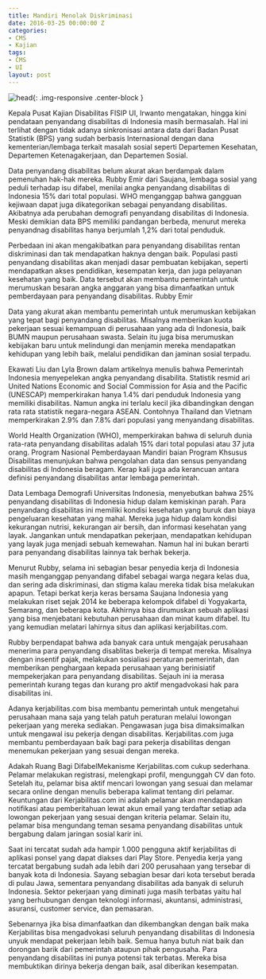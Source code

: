 ```yaml
---
title: Mandiri Menolak Diskriminasi
date: 2016-03-25 00:00:00 Z
categories:
- CMS
- Kajian
tags:
- CMS
- UI
layout: post
---
```


![head](ciptamedia/static/img/blog/header_1.png){: .img-responsive .center-block }

Kepala Pusat Kajian Disabilitas FISIP UI, Irwanto mengatakan, hingga kini pendataan penyandang disabilitas di Indonesia masih bermasalah. Hal ini terlihat dengan tidak adanya sinkronisasi antara data dari Badan Pusat Statistik (BPS) yang sudah berbasis Internasional dengan dana kementerian/lembaga terkait masalah sosial seperti Departemen Kesehatan, Departemen Ketenagakerjaan, dan Departemen Sosial.

Data penyandang disabilitas belum akurat akan berdampak dalam pemenuhan hak-hak mereka. Rubby Emir dari Saujana, lembaga sosial yang peduli terhadap isu difabel, menilai angka penyandang disabilitas di Indonesia 15% dari total populasi. WHO menganggap bahwa gangguan kejiwaan dapat juga dikategorikan sebagai penyandang disabilitas. Akibatnya ada perubahan demografi penyandang disabilitas di Indonesia. Meski demikian data BPS memiliki pandangan berbeda, menurut mereka penyandnag disabilitas hanya berjumlah 1,2% dari total penduduk.

Perbedaan ini akan mengakibatkan para penyandang disabilitas rentan diskriminasi dan tak mendapatkan haknya dengan baik. Populasi pasti penyandang disabilitas akan menjadi dasar pembuatan kebijakan, seperti mendapatkan akses pendidikan, kesempatan kerja, dan juga pelayanan kesehatan yang baik. Data tersebut akan membantu pemerintah untuk merumuskan besaran angka anggaran yang bisa dimanfaatkan untuk pemberdayaan para penyandang disabilitas.
Rubby Emir

Data yang akurat akan membantu pemerintah untuk merumuskan kebijakan yang tepat bagi penyandang disabilitas. Misalnya memberikan kuota pekerjaan sesuai kemampuan di perusahaan yang ada di Indonesia, baik BUMN maupun perusahaan swasta. Selain itu juga bisa merumuskan kebijakan baru untuk melindungi dan menjamin mereka mendapatkan kehidupan yang lebih baik, melalui pendidikan dan jaminan sosial terpadu.

Ekawati Liu dan Lyla Brown dalam artikelnya menulis bahwa Pemerintah Indonesia menyepelekan angka penyandang disabilita. Statistik resmid ari United Nations Economic and Social Commission for Asia and the Pacific (UNESCAP) memperkirakan hanya 1.4% dari penduduk Indonesia yang memiliki disabilitas. Namun angka ini terlalu kecil jika dibandingkan dengan rata rata statistik negara-negara ASEAN. Contohnya Thailand dan Vietnam memperkirakan 2.9% dan 7.8% dari populasi yang menyandang disabilitas.

World Health Organization (WHO), memperkirakan bahwa di seluruh dunia rata-rata penyandang disabilitas adalah 15% dari total populasi atau 37 juta orang. Program Nasional Pemberdayaan Mandiri baian Program Khsusus Disabilitas menunjukan bahwa pengolahan data dan sensus penyandang disabilitas di Indonesia beragam. Kerap kali juga ada kerancuan antara definisi penyandang disabilitas antar lembaga pemerintah.

Data Lembaga Demografi Universitas Indonesia, menyebutkan bahwa 25% penyandang disabilitas di Indonesia hidup dalam kemiskinan parah. Para penyandang disabilitas ini memiliki kondisi kesehatan yang buruk dan biaya pengeluaran kesehatan yang mahal. Mereka juga hidup dalam kondisi kekurangan nutrisi, kekurangan air bersih, dan informasi kesehatan yang layak. Jangankan untuk mendapatkan pekerjaan, mendapatkan kehidupan yang layak juga menjadi sebuah kemewahan. Namun hal ini bukan berarti para penyandang disabilitas lainnya tak berhak bekerja.

Menurut Rubby, selama ini sebagian besar penyedia kerja di Indonesia masih menganggap penyandang difabel sebagai warga negara kelas dua, dan sering ada diskriminasi, dan stigma kalau mereka tidak bisa melakukan apapun. Tetapi berkat kerja keras bersama Saujana Indonesia yang melakukan riset sejak 2014 ke beberapa kelompok difabel di Yogyakarta, Semarang, dan beberapa kota. Akhirnya bisa dirumuskan sebuah aplikasi yang bisa menjebatani kebutuhan perusahaan dan minat kaum difabel. Itu yang kemudian melatari lahirnya situs dan aplikasi kerjabilitas.com.

Rubby berpendapat bahwa ada banyak cara untuk mengajak perusahaan menerima para penyandang disablitas bekerja di tempat mereka. Misalnya dengan insentif pajak, melakukan sosialiasi peraturan pemerintah, dan memberikan penghargaan kepada perusahaan yang berinisiatif mempekerjakan para penyandang disabilitas. Sejauh ini ia merasa pemerintah kurang tegas dan kurang pro aktif mengadvokasi hak para disabilitas ini.

Adanya kerjabilitas.com bisa membantu pemerintah untuk mengetahui perusahaan mana saja yang telah patuh peraturan melalui lowongan pekerjaan yang mereka sediakan. Pengawasan juga bisa dimaksimalkan untuk mengawal isu pekerja dengan disabilitas. Kerjabilitas.com juga membantu pemberdayaan baik bagi para pekerja disabilitas dengan menemukan pekerjaan yang sesuai dengan mereka.

Adakah Ruang Bagi DifabelMekanisme Kerjabilitas.com cukup sederhana. Pelamar melakukan registrasi, melengkapi profil, mengunggah CV dan foto. Setelah itu, pelamar bisa aktif mencari lowongan yang sesuai dan melamar secara online dengan menulis beberapa kalimat tentang diri pelamar. Keuntungan dari Kerjabilitas.com ini adalah pelamar akan mendapatkan notifikasi atau pemberitahuan lewat akun email yang terdaftar setiap ada lowongan pekerjaan yang sesuai dengan kriteria pelamar. Selain itu, pelamar bisa mengundang teman sesama penyandang disabilitas untuk bergabung dalam jaringan sosial karir ini.

Saat ini tercatat sudah ada hampir 1.000 pengguna aktif kerjabilitas di aplikasi ponsel yang dapat diakses dari Play Store. Penyedia kerja yang tercatat bergabung sudah ada lebih dari 200 perusahaan yang tersebar di banyak kota di Indonesia. Sayang sebagian besar dari kota tersebut berada di pulau Jawa, sementara penyandang disabilitas ada banyak di seluruh Indonesia. Sektor pekerjaan yang diminati juga masih terbatas yaitu hal yang berhubungan dengan teknologi informasi, akuntansi, administrasi, asuransi, customer service, dan pemasaran.

Sebenarnya jika bisa dimanfaatkan dan dikembangkan dengan baik maka Kerjabilitas bisa mengadvokasi seluruh penyandang disabilitas di Indonesia unyuk mendapat pekerjaan lebih baik. Semua hanya butuh niat baik dan dorongan barik dari pemerintah ataupun pihak pengusaha. Para penyandang disabilitas ini punya potensi tak terbatas. Mereka bisa membuktikan dirinya bekerja dengan baik, asal diberikan kesempatan.
